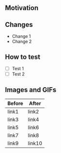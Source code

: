 ## Motivation


## Changes

- Change 1
- Change 2

## How to test

- [ ] Test 1
- [ ] Test 2

## Images and GIFs

| Before | After  |
|--------|--------|
| link1  | link2  |
| link3  | link4  |
| link5  | link6  |
| link7  | link8  |
| link9  | link10 |
